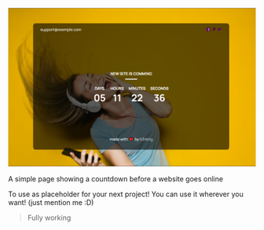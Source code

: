 ![Alt text](./Screenshot.png "webpage screenshot!")

A simple page showing a countdown before a website goes online

To use as placeholder for your next project! You can use it wherever you want! (just mention me :D)

> Fully working
